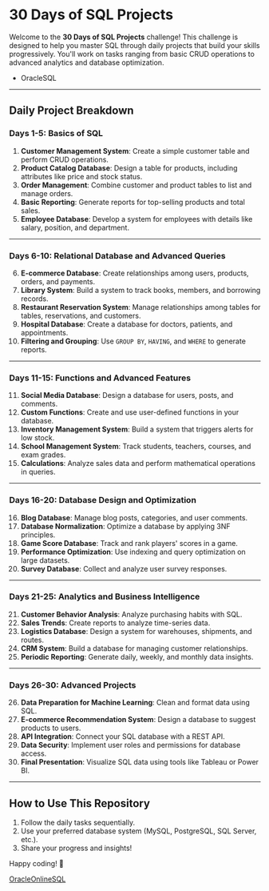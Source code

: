 # 30 Days of SQL Projects  

Welcome to the **30 Days of SQL Projects** challenge! This challenge is designed to help you master SQL through daily projects that build your skills progressively. You'll work on tasks ranging from basic CRUD operations to advanced analytics and database optimization.  
- OracleSQL

---

## Daily Project Breakdown  

### Days 1-5: Basics of SQL  
1. **Customer Management System**: Create a simple customer table and perform CRUD operations.  
2. **Product Catalog Database**: Design a table for products, including attributes like price and stock status.  
3. **Order Management**: Combine customer and product tables to list and manage orders.  
4. **Basic Reporting**: Generate reports for top-selling products and total sales.  
5. **Employee Database**: Develop a system for employees with details like salary, position, and department.  

---

### Days 6-10: Relational Database and Advanced Queries  
6. **E-commerce Database**: Create relationships among users, products, orders, and payments.  
7. **Library System**: Build a system to track books, members, and borrowing records.  
8. **Restaurant Reservation System**: Manage relationships among tables for tables, reservations, and customers.  
9. **Hospital Database**: Create a database for doctors, patients, and appointments.  
10. **Filtering and Grouping**: Use `GROUP BY`, `HAVING`, and `WHERE` to generate reports.  

---

### Days 11-15: Functions and Advanced Features  
11. **Social Media Database**: Design a database for users, posts, and comments.  
12. **Custom Functions**: Create and use user-defined functions in your database.  
13. **Inventory Management System**: Build a system that triggers alerts for low stock.  
14. **School Management System**: Track students, teachers, courses, and exam grades.  
15. **Calculations**: Analyze sales data and perform mathematical operations in queries.  

---

### Days 16-20: Database Design and Optimization  
16. **Blog Database**: Manage blog posts, categories, and user comments.  
17. **Database Normalization**: Optimize a database by applying 3NF principles.  
18. **Game Score Database**: Track and rank players' scores in a game.  
19. **Performance Optimization**: Use indexing and query optimization on large datasets.  
20. **Survey Database**: Collect and analyze user survey responses.  

---

### Days 21-25: Analytics and Business Intelligence  
21. **Customer Behavior Analysis**: Analyze purchasing habits with SQL.  
22. **Sales Trends**: Create reports to analyze time-series data.  
23. **Logistics Database**: Design a system for warehouses, shipments, and routes.  
24. **CRM System**: Build a database for managing customer relationships.  
25. **Periodic Reporting**: Generate daily, weekly, and monthly data insights.  

---

### Days 26-30: Advanced Projects  
26. **Data Preparation for Machine Learning**: Clean and format data using SQL.  
27. **E-commerce Recommendation System**: Design a database to suggest products to users.  
28. **API Integration**: Connect your SQL database with a REST API.  
29. **Data Security**: Implement user roles and permissions for database access.  
30. **Final Presentation**: Visualize SQL data using tools like Tableau or Power BI.  

---

## How to Use This Repository  
1. Follow the daily tasks sequentially.  
2. Use your preferred database system (MySQL, PostgreSQL, SQL Server, etc.).  
3. Share your progress and insights!  

Happy coding! 🚀

[OracleOnlineSQL](https://livesql.oracle.com/ords/f?p=590:1000)
